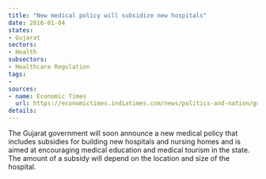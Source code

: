 ```yaml
---
title: "New medical policy will subsidize new hospitals"
date: 2016-01-04
states:
- Gujarat
sectors:
- Health
subsectors:
- Healthcare Regulation
tags:
- 
sources:
- name: Economic Times
  url: https://economictimes.indiatimes.com/news/politics-and-nation/gujarat-government-to-announce-its-first-medical-policy-within-two-weeks/articleshow/50366073.cms
details:
---
```


The Gujarat government will soon announce a new medical policy that includes subsidies for building new hospitals and nursing homes and is aimed at encouraging medical education and medical tourism in the state. The amount of a subsidy will depend on the location and size of the hospital.
